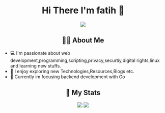 <h1 align="center">Hi There I'm fatih 👋</h1>

<div align="center">
  <img src="https://media.giphy.com/media/v1.Y2lkPTc5MGI3NjExZXF5MXZwbm5keWI5b2tveTNucHJjeDBkeGNxdHdxMG5xMW9lbzl5MCZlcD12MV9pbnRlcm5hbF9naWZfYnlfaWQmY3Q9Zw/PTBVMsYIOB0SBP4MVe/giphy-downsized.gif"/>
</div>

<div id="bio">
  <h2 align="center">👨‍💻 About Me</h2>
  <ul>
    <li> 💻 I'm passionate about web development,programming,scripting,privacy,securtiy,digital rights,linux and learning new stuffs.</li>
    <li> 🐬 I enjoy exploring new Technologies,Resources,Blogs etc.</li>
    <li> 🧲 Currently im focusing backend development with Go</li>
  </ul>
</div> 

<div align="center" id="stats">
    <h2>🧰 My Stats</h2>
    <img src="https://github-readme-stats.vercel.app/api/top-langs/?username=fatihesergg&locale=tr&layout=compact&theme=github_dark"/>
    <img src="https://github-readme-stats.vercel.app/api?username=fatihesergg&locale=tr&show_icons=true&theme=github_dark"/>
</div>
